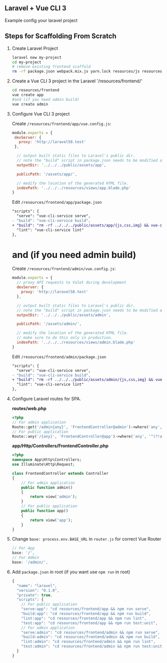 ## Laravel + Vue CLI 3
Example config your laravel project

## Steps for Scaffolding From Scratch
1. Create Laravel Project

   ``` sh
   laravel new my-project
   cd my-project
   # remove existing frontend scaffold
   rm -rf package.json webpack.mix.js yarn.lock resources/js resources/sass public/js public/css
   ```

2. Create a Vue CLI 3 project in the Laravel '/resources/frontend/'
   ``` sh
   cd resources/frontend
   vue create app
   #and (if you need admin build)
   vue create admin
   ```

3. Configure Vue CLI 3 project

    Create `/resources/frontend/app/vue.config.js`:

    ``` js
    module.exports = {
     devServer: {
       proxy: 'http://laravel58.test'
     },

      // output built static files to Laravel's public dir.
      // note the "build" script in package.json needs to be modified as well.
      outputDir: '../../../public/assets/app',

      publicPath: '/assets/app/',

      // modify the location of the generated HTML file.
      indexPath: '../../../resources/views/app.blade.php'
    }
    ```
    Edit `/resources/frontend/app/package.json`
    ``` diff
    "scripts": {
      "serve": "vue-cli-service serve",
    - "build": "vue-cli-service build",
    + "build": "rm -rf ../../../public/assets/app/{js,css,img} && vue-cli-service build --no-clean",
      "lint": "vue-cli-service lint"
    },
    ```
    # and (if you need admin build)

    Create `/resources/frontend/admin/vue.config.js`:
    ```javascript
    module.exports = {
      // proxy API requests to Valet during development
      devServer: {
        proxy: 'http://laravel58.test'
      },

      // output built static files to Laravel's public dir.
      // note the "build" script in package.json needs to be modified as well.
      outputDir: '../../../public/assets/admin',

      publicPath: '/assets/admin/',

      // modify the location of the generated HTML file.
      // make sure to do this only in production.
      indexPath: '../../../resources/views/admin.blade.php'
    }
    ```
   
    Edit `/resources/frontend/admin/package.json`
    ``` diff
    "scripts": {
      "serve": "vue-cli-service serve",
    - "build": "vue-cli-service build",
    + "build": "rm -rf ../../../public/assets/admin/{js,css,img} && vue-cli-service build --no-clean",
      "lint": "vue-cli-service lint"
    },
    ```
4. Configure Laravel routes for SPA.

    **routes/web.php**

    ``` php
    <?php
    // For admin application
    Route::get('/admin{any}', 'FrontendController@admin')->where('any', '.*');
    // For public application
    Route::any('/{any}', 'FrontendController@app')->where('any', '^(?!api).*$');
    ```

    **app/Http/Controllers/FrontendController.php**

    ``` php
    <?php
    namespace App\Http\Controllers;
    use Illuminate\Http\Request;

    class FrontendController extends Controller
    {
        // For admin application
        public function admin()
        {
            return view('admin');
        }
        // For public application
        public function app()
        {
            return view('app');
        }
    }
    ```
5. Change `base: process.env.BASE_URL` in `router.js` for correct Vue Router
    ``` js
    // For App
    base: '/',
    // For Admin
    base: '/admin/',
    ```
6. Add `package.json` in root (if you want use `npm run` in root)
    ``` js
    {
      "name": "laravel",
      "version": "0.1.0",
      "private": true,
      "scripts": {
        // For public application
        "serve:app": "cd resources/frontend/app && npm run serve",
        "build:app": "cd resources/frontend/app && npm run build",
        "lint:app": "cd resources/frontend/app && npm run lint",
        "test:app": "cd resources/frontend/app && npm run test:unit",
        // For admin application
        "serve:admin": "cd resources/frontend/admin && npm run serve",
        "build:admin": "cd resources/frontend/admin && npm run build",
        "lint:admin": "cd resources/frontend/admin && npm run lint",
        "test:admin": "cd resources/frontend/admin && npm run test:unit"
      }
    }
    ```
